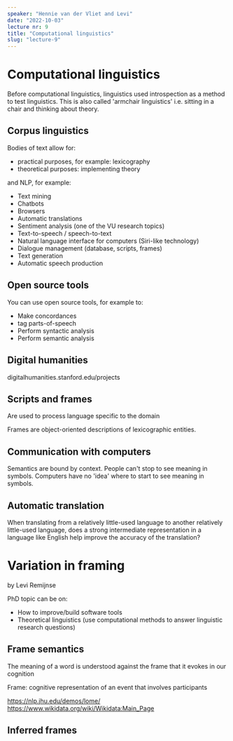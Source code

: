 ```yaml
---
speaker: "Hennie van der Vliet and Levi"
date: "2022-10-03"
lecture nr: 9
title: "Computational linguistics"
slug: "lecture-9"
---
```


# Computational linguistics

Before computational linguistics, linguistics used introspection as a method to test linguistics. This is also called 'armchair linguistics' i.e. sitting in a chair and thinking about theory.

## Corpus linguistics

Bodies of text allow for:
- practical purposes, for example: lexicography
- theoretical purposes: implementing theory

and NLP, for example:
- Text mining
- Chatbots
- Browsers
- Automatic translations
- Sentiment analysis (one of the VU research topics)
- Text-to-speech / speech-to-text
- Natural language interface for computers (Siri-like technology)
- Dialogue management (database, scripts, frames)
- Text generation
- Automatic speech production

## Open source tools

You can use open source tools, for example to:
- Make concordances
- tag parts-of-speech
- Perform syntactic analysis
- Perform semantic analysis

## Digital humanities

digitalhumanities.stanford.edu/projects

## Scripts and frames

Are used to process language specific to the domain

Frames are object-oriented descriptions of lexicographic entities.

## Communication with computers

Semantics are bound by context. People can't stop to see meaning in symbols. Computers have no 'idea' where to start to see meaning in symbols.

## Automatic translation 

When translating from a relatively little-used language to another relatively little-used language, does a strong intermediate representation in a language like English help improve the accuracy of the translation?

# Variation in framing

by Levi Remijnse

PhD topic can be on:
- How to improve/build software tools
- Theoretical linguistics (use computational methods to answer linguistic research questions)

## Frame semantics

The meaning of a word is understood against the frame that it evokes in our cognition

Frame: cognitive representation of an event that involves participants

https://nlp.jhu.edu/demos/lome/
https://www.wikidata.org/wiki/Wikidata:Main_Page

## Inferred frames

